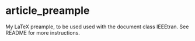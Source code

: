 article_preample
================

My LaTeX preample, to be used used with the document class IEEEtran. See README for more instructions.

